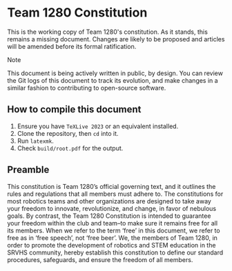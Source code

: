 # Team 1280 Constitution

This is the working copy of Team 1280's constitution. As it stands, this remains
a missing document. Changes are likely to be proposed and articles will be
amended before its formal ratification.

<!-- prettier-ignore -->
> [!NOTE]
> This document is being actively written in public, by design. You can review the
> Git logs of this document to track its evolution, and make changes in a similar
> fashion to contributing to open-source software.

## How to compile this document

1. Ensure you have `TeXLive 2023` or an equivalent installed.
2. Clone the repository, then `cd` into it.
3. Run `latexmk`.
4. Check `build/root.pdf` for the output.

## Preamble

This constitution is Team 1280’s official governing text, and it outlines the
rules and regulations that all members must adhere to. The constitutions for
most robotics teams and other organizations are designed to take away your
freedom to innovate, revolutionize, and change, in favor of nebulous goals. By
contrast, the Team 1280 Constitution is intended to guarantee your freedom
within the club and team–to make sure it remains free for all its members. When
we refer to the term ‘free’ in this document, we refer to free as in ‘free
speech’, not ‘free beer’. We, the members of Team 1280, in order to promote the
development of robotics and STEM education in the SRVHS community, hereby
establish this constitution to define our standard procedures, safeguards, and
ensure the freedom of all members.
